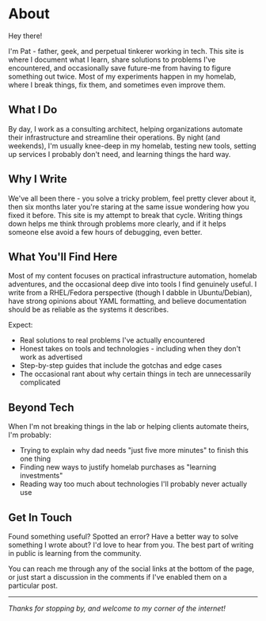 # About

Hey there!

I'm Pat - father, geek, and perpetual tinkerer working in tech. This site is where I document what I learn, share solutions to problems I've encountered, and occasionally save future-me from having to figure something out twice. Most of my experiments happen in my homelab, where I break things, fix them, and sometimes even improve them.

## What I Do

By day, I work as a consulting architect, helping organizations automate their infrastructure and streamline their operations. By night (and weekends), I'm usually knee-deep in my homelab, testing new tools, setting up services I probably don't need, and learning things the hard way.

## Why I Write

We've all been there - you solve a tricky problem, feel pretty clever about it, then six months later you're staring at the same issue wondering how you fixed it before. This site is my attempt to break that cycle. Writing things down helps me think through problems more clearly, and if it helps someone else avoid a few hours of debugging, even better.

## What You'll Find Here

Most of my content focuses on practical infrastructure automation, homelab adventures, and the occasional deep dive into tools I find genuinely useful. I write from a RHEL/Fedora perspective (though I dabble in Ubuntu/Debian), have strong opinions about YAML formatting, and believe documentation should be as reliable as the systems it describes.

Expect:
- Real solutions to real problems I've actually encountered
- Honest takes on tools and technologies - including when they don't work as advertised
- Step-by-step guides that include the gotchas and edge cases
- The occasional rant about why certain things in tech are unnecessarily complicated

## Beyond Tech

When I'm not breaking things in the lab or helping clients automate theirs, I'm probably:
- Trying to explain why dad needs "just five more minutes" to finish this one thing
- Finding new ways to justify homelab purchases as "learning investments"
- Reading way too much about technologies I'll probably never actually use

## Get In Touch

Found something useful? Spotted an error? Have a better way to solve something I wrote about? I'd love to hear from you. The best part of writing in public is learning from the community.

You can reach me through any of the social links at the bottom of the page, or just start a discussion in the comments if I've enabled them on a particular post.

---

*Thanks for stopping by, and welcome to my corner of the internet!*
